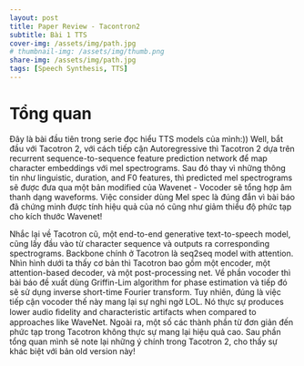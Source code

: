 ```yaml
---
layout: post
title: Paper Review - Tacontron2
subtitle: Bài 1 TTS
cover-img: /assets/img/path.jpg
# thumbnail-img: /assets/img/thumb.png
share-img: /assets/img/path.jpg
tags: [Speech Synthesis, TTS]
---
```


# Tổng quan 

Đây là bài đầu tiên trong serie đọc hiểu TTS models của mình:)) Well, bắt đầu với Tacotron 2, với cách tiếp cận Autoregressive thì Tacotron 2 dựa trên recurrent sequence-to-sequence feature prediction network để map character embeddings với mel spectrograms. Sau đó thay vì những thông tin như linguistic, duration, and F0 features, thì predicted mel spectrograms sẽ được đưa qua một bản modified của Wavenet - Vocoder sẽ tổng hợp âm thanh dạng waveforms. Việc consider dùng Mel spec là đúng đắn vì bài báo đã chứng minh được tính hiệu quả của nó cũng như giảm thiểu độ phức tạp cho kích thước Wavenet!

Nhắc lại về Tacotron cũ, một end-to-end generative text-to-speech model, cũng lấy đầu vào từ character sequence và outputs ra corresponding spectrograms. Backbone chính ở Tacotron là seq2seq model with attention. Nhìn hình dưới ta thấy cơ bản thì Tacotron bao gồm một encoder, một attention-based decoder, và một post-processing net. Về phần vocoder thì bài báo đề xuất dùng Griffin-Lim algorithm for phase estimation và tiếp đó sẽ sử dụng inverse short-time Fourier transform. Tuy nhiên, đúng là việc tiếp cận vocoder thế này mang lại sự nghi ngờ LOL. Nó thực sự produces lower audio ﬁdelity and characteristic artifacts when compared to approaches like WaveNet. Ngoài ra, một số các thành phần từ đơn giản đến phức tạp trong Tacotron không thực sự mang lại hiệu quả cao. Sau phần tổng quan mình sẽ note lại những ý chính trong Tacotron 2, cho thấy sự khác biệt với bản old version này!
